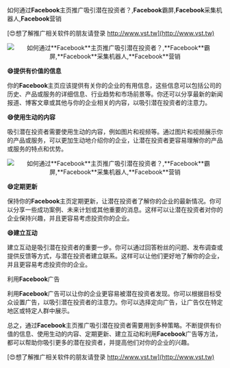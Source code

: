 如何通过**Facebook**主页推广吸引潜在投资者？,**Facebook**霸屏,**Facebook**采集机器人,**Facebook**营销

[😍想了解推广相关软件的朋友请登录 http://www.vst.tw](http://www.vst.tw)

 <center><img src="https://vst.tw/MP4/tuiguang/png/4.png" alt="如何通过**Facebook**主页推广吸引潜在投资者？,**Facebook**霸屏,**Facebook**采集机器人,**Facebook**营销"></center>

**😄提供有价值的信息**

你的**Facebook**主页应该提供有关你的企业的有用信息，这些信息可以包括公司的历史、产品或服务的详细信息、行业趋势和市场前景等。你还可以分享最新的新闻报道、博客文章或其他与你的企业相关的内容，以吸引潜在投资者的注意力。

**😄使用生动的内容**

吸引潜在投资者需要使用生动的内容，例如图片和视频等。通过图片和视频展示你的产品或服务，可以更加生动地介绍你的企业，让潜在投资者更容易理解你的产品或服务的特点和优势。

 <center><img src="https://vst.tw/MP4/tuiguang/png/7.png" alt="如何通过**Facebook**主页推广吸引潜在投资者？,**Facebook**霸屏,**Facebook**采集机器人,**Facebook**营销"></center>

**😄定期更新**

保持你的**Facebook**主页定期更新，让潜在投资者了解你的企业的最新情况。你可以分享一些成功案例、未来计划或其他重要的消息。这样可以让潜在投资者对你的企业保持兴趣，并且更容易考虑投资你的企业。

**😄建立互动**

建立互动是吸引潜在投资者的重要一步。你可以通过回答粉丝的问题、发布调查或提供反馈等方式，与潜在投资者建立联系。这样可以让他们更好地了解你的企业，并且更容易考虑投资你的企业。

利用**Facebook**广告

利用**Facebook**广告可以让你的企业更容易被潜在投资者发现。你可以根据目标受众设置广告，以吸引潜在投资者的注意力。你可以选择定向广告，让广告仅在特定地区或特定人群中展示。

总之，通过**Facebook**主页推广吸引潜在投资者需要用到多种策略。不断提供有价值的信息、使用生动的内容、定期更新、建立互动和利用**Facebook**广告等方法，都可以帮助你吸引更多的潜在投资者，并提高他们对你的企业的兴趣。

[😍想了解推广相关软件的朋友请登录 http://www.vst.tw](http://www.vst.tw)



